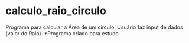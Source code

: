 # calculo_raio_circulo
Programa para calcular a Área de um círculo. Usuário faz input de dados (valor do Raio). *Programa criado para estudo
